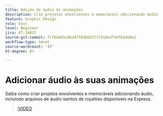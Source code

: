 ```yaml
---
title: Adição de áudio às animações
description: Crie projetos envolventes e memoráveis adicionando áudio
feature: Graphic Design
role: User
level: Beginner
jira: KT-14837
source-git-commit: fcf6d4b5c663d7f03bb53ffc910edf3ef62d68e2
workflow-type: tm+mt
source-wordcount: '37'
ht-degree: 0%

---
```


# Adicionar áudio às suas animações

Saiba como criar projetos envolventes e memoráveis adicionando áudio, incluindo arquivos de áudio isentos de royalties disponíveis na Express.

>[!VIDEO](https://video.tv.adobe.com/v/3426983?quality=12&learn=on&hidetitle=true)
